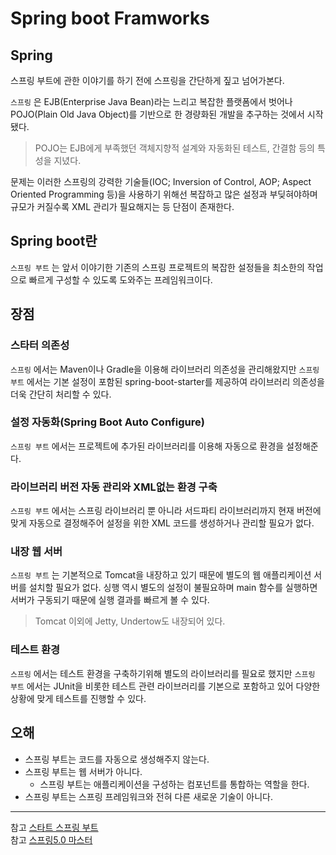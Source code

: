 # Spring boot Framworks <Badge text="song" />

## Spring

스프링 부트에 관한 이야기를 하기 전에 스프링을 간단하게 짚고 넘어가본다. 

`스프링` 은 EJB(Enterprise Java Bean)라는 느리고 복잡한 플랫폼에서 벗어나   
POJO(Plain Old Java Object)를 기반으로 한 경량화된 개발을 추구하는 것에서 시작됐다.

> POJO는 EJB에게 부족했던 객체지향적 설계와 자동화된 테스트, 간결함 등의 특성을 지녔다.

문제는 이러한 스프링의 강력한 기술들(IOC; Inversion of Control, AOP; Aspect Oriented Programming 등)을 사용하기 위해선 복잡하고 많은 설정과 부딪혀야하며 규모가 커질수록 XML 관리가 필요해지는 등 단점이 존재한다.

## Spring boot란
`스프링 부트` 는 앞서 이야기한 기존의 스프링 프로젝트의 복잡한 설정들을 최소한의 작업으로 빠르게 구성할 수 있도록 도와주는 프레임워크이다.

## 장점

### 스타터 의존성
`스프링` 에서는 Maven이나 Gradle을 이용해 라이브러리 의존성을 관리해왔지만 `스프링 부트` 에서는
기본 설정이 포함된 spring-boot-starter를 제공하여 라이브러리 의존성을 더욱 간단히 처리할 수 있다.

### 설정 자동화(Spring Boot Auto Configure)
`스프링 부트` 에서는 프로젝트에 추가된 라이브러리를 이용해 자동으로 환경을 설정해준다.

### 라이브러리 버전 자동 관리와 XML없는 환경 구축
`스프링 부트` 에서는 스프링 라이브러리 뿐 아니라 서드파티 라이브러리까지 현재 버전에 맞게 자동으로 결정해주어 설정을 위한 XML 코드를 생성하거나 관리할 필요가 없다.

### 내장 웹 서버
`스프링 부트` 는 기본적으로 Tomcat을 내장하고 있기 때문에 별도의 웹 애플리케이션 서버를 설치할 필요가 없다. 싱행 역시 별도의 설정이 불필요하며 main 함수를 실행하면 서버가 구동되기 때문에 실행 결과를 빠르게 볼 수 있다.

> Tomcat 이외에 Jetty, Undertow도 내장되어 있다.

### 테스트 환경
`스프링` 에서는 테스트 환경을 구축하기위해 별도의 라이브러리를 필요로 했지만 `스프링 부트` 에서는
JUnit을 비롯한 테스트 관련 라이브러리를 기본으로 포함하고 있어 다양한 상황에 맞게 테스트를 진행할 수 있다.

## 오해
- 스프링 부트는 코드를 자동으로 생성해주지 않는다.
- 스프링 부트는 웹 서버가 아니다.
    - 스프링 부트는 애플리케이션을 구성하는 컴포넌트를 통합하는 역할을 한다.
- 스프링 부트는 스프링 프레임워크와 전혀 다른 새로운 기술이 아니다.


---
참고 [스타트 스프링 부트](http://www.yes24.com/Product/Goods/43828577)   
참고 [스프링5.0 마스터](http://www.yes24.com/Product/Goods/62950195)   